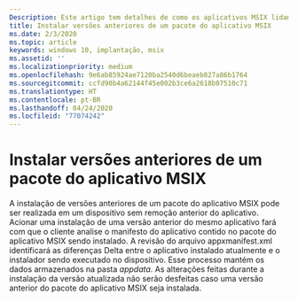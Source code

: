 ```yaml
---
Description: Este artigo tem detalhes de como os aplicativos MSIX lidam com o downgrade.
title: Instalar versões anteriores de um pacote do aplicativo MSIX
ms.date: 2/3/2020
ms.topic: article
keywords: windows 10, implantação, msix
ms.assetid: ''
ms.localizationpriority: medium
ms.openlocfilehash: 9e6ab85924ae7120ba2540d6beaeb827a86b1764
ms.sourcegitcommit: ccfd90b4a62144f45e002b3ce6a2618b07510c71
ms.translationtype: HT
ms.contentlocale: pt-BR
ms.lasthandoff: 04/24/2020
ms.locfileid: "77074242"
---
```

# <a name="install-earlier-versions-of-an-msix-app-package"></a>Instalar versões anteriores de um pacote do aplicativo MSIX

A instalação de versões anteriores de um pacote do aplicativo MSIX pode ser realizada em um dispositivo sem remoção anterior do aplicativo. Acionar uma instalação de uma versão anterior do mesmo aplicativo fará com que o cliente analise o manifesto do aplicativo contido no pacote do aplicativo MSIX sendo instalado. A revisão do arquivo appxmanifest.xml identificará as diferenças Delta entre o aplicativo instalado atualmente e o instalador sendo executado no dispositivo. Esse processo mantém os dados armazenados na pasta *appdata*. As alterações feitas durante a instalação da versão atualizada não serão desfeitas caso uma versão anterior do pacote do aplicativo MSIX seja instalada.
